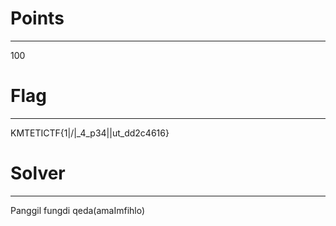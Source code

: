 # Points
-----------------
100

# Flag
-----------------
KMTETICTF{1|\/|_4_p34|\|ut_dd2c4616}

# Solver
-----------------
Panggil fungdi qeda(amaImfihlo)
